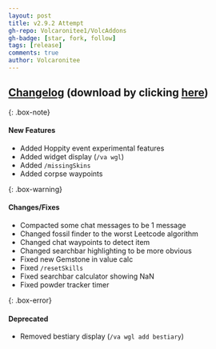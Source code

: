 ```yaml
---
layout: post
title: v2.9.2 Attempt
gh-repo: Volcaronitee1/VolcAddons
gh-badge: [star, fork, follow]
tags: [release]
comments: true
author: Volcaronitee
---
```


## [Changelog](https://github.com/Volcaronitee1/VolcAddons/releases/tag/v2.9.2) (download by clicking [here](https://github.com/Volcaronitee1/VolcAddons/releases/tag/2.9.2))

{: .box-note}
#### New Features
- Added Hoppity event experimental features
- Added widget display (`/va wgl`)
- Added `/missingSkins`
- Added corpse waypoints

{: .box-warning}
#### Changes/Fixes
- Compacted some chat messages to be 1 message
- Changed fossil finder to the worst Leetcode algorithm
- Changed chat waypoints to detect item
- Changed searchbar highlighting to be more obvious
- Fixed new Gemstone in value calc
- Fixed `/resetSkills`
- Fixed searchbar calculator showing NaN
- Fixed powder tracker timer

{: .box-error}
#### Deprecated
- Removed bestiary display (`/va wgl add bestiary`)
